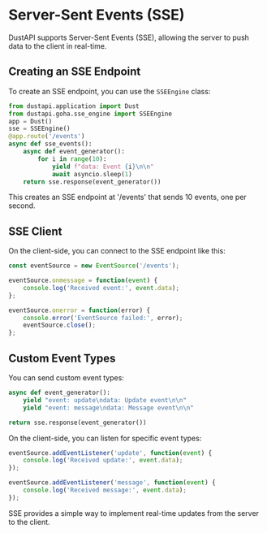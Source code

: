 # Server-Sent Events (SSE)

DustAPI supports Server-Sent Events (SSE), allowing the server to push data to the client in real-time.

## Creating an SSE Endpoint

To create an SSE endpoint, you can use the `SSEEngine` class:

```python
from dustapi.application import Dust
from dustapi.goha.sse_engine import SSEEngine
app = Dust()
sse = SSEEngine()
@app.route('/events')
async def sse_events():
    async def event_generator():
        for i in range(10):
            yield f"data: Event {i}\n\n"
            await asyncio.sleep(1)
    return sse.response(event_generator())
```

This creates an SSE endpoint at '/events' that sends 10 events, one per second.

## SSE Client

On the client-side, you can connect to the SSE endpoint like this:

```javascript
const eventSource = new EventSource('/events');

eventSource.onmessage = function(event) {
    console.log('Received event:', event.data);
};

eventSource.onerror = function(error) {
    console.error('EventSource failed:', error);
    eventSource.close();
};
```

## Custom Event Types

You can send custom event types:

```python
async def event_generator():
    yield "event: update\ndata: Update event\n\n"
    yield "event: message\ndata: Message event\n\n"

return sse.response(event_generator())
```

On the client-side, you can listen for specific event types:

```javascript
eventSource.addEventListener('update', function(event) {
    console.log('Received update:', event.data);
});

eventSource.addEventListener('message', function(event) {
    console.log('Received message:', event.data);
});
```

SSE provides a simple way to implement real-time updates from the server to the client.
